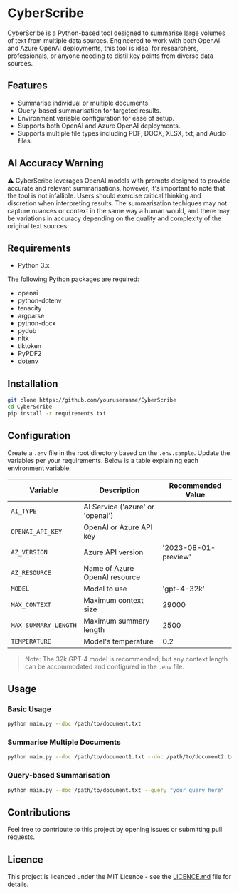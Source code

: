# CyberScribe
CyberScribe is a Python-based tool designed to summarise large volumes of text from multiple data sources. Engineered to work with both OpenAI and Azure OpenAI deployments, this tool is ideal for researchers, professionals, or anyone needing to distil key points from diverse data sources.

## Features
- Summarise individual or multiple documents.
- Query-based summarisation for targeted results.
- Environment variable configuration for ease of setup.
- Supports both OpenAI and Azure OpenAI deployments.
- Supports multiple file types including PDF, DOCX, XLSX, txt, and Audio files.

## AI Accuracy Warning
⚠️ CyberScribe leverages OpenAI models with prompts designed to provide accurate and relevant summarisations, however, it's important to note that the tool is not infallible. Users should exercise critical thinking and discretion when interpreting results. The summarisation techiques may not capture nuances or context in the same way a human would, and there may be variations in accuracy depending on the quality and complexity of the original text sources.

## Requirements
- Python 3.x

The following Python packages are required:

- openai
- python-dotenv
- tenacity
- argparse
- python-docx
- pydub
- nltk
- tiktoken
- PyPDF2
- dotenv

## Installation

```bash
git clone https://github.com/yourusername/CyberScribe
cd CyberScribe
pip install -r requirements.txt
```

## Configuration

Create a `.env` file in the root directory based on the `.env.sample`. Update the variables per your requirements. Below is a table explaining each environment variable:

| Variable             | Description                                         | Recommended Value      |
|----------------------|-----------------------------------------------------|------------------------|
| `AI_TYPE`            | AI Service ('azure' or 'openai')                    |                        |
| `OPENAI_API_KEY`     | OpenAI or Azure API key                             |                        |
| `AZ_VERSION`         | Azure API version                                   | '2023-08-01-preview'   |
| `AZ_RESOURCE`        | Name of Azure OpenAI resource                       |                        |
| `MODEL`              | Model to use                                        | 'gpt-4-32k'            |
| `MAX_CONTEXT`        | Maximum context size                                | 29000                  |
| `MAX_SUMMARY_LENGTH` | Maximum summary length                              | 2500                   |
| `TEMPERATURE`        | Model's temperature                                 | 0.2                    |

> Note: The 32k GPT-4 model is recommended, but any context length can be accommodated and configured in the `.env` file.

## Usage

### Basic Usage

```bash
python main.py --doc /path/to/document.txt
```

### Summarise Multiple Documents

```bash
python main.py --doc /path/to/document1.txt --doc /path/to/document2.txt
```

### Query-based Summarisation

```bash
python main.py --doc /path/to/document.txt --query "your query here"
```

## Contributions
Feel free to contribute to this project by opening issues or submitting pull requests.

## Licence
This project is licenced under the MIT Licence - see the [LICENCE.md](LICENCE.md) file for details.

